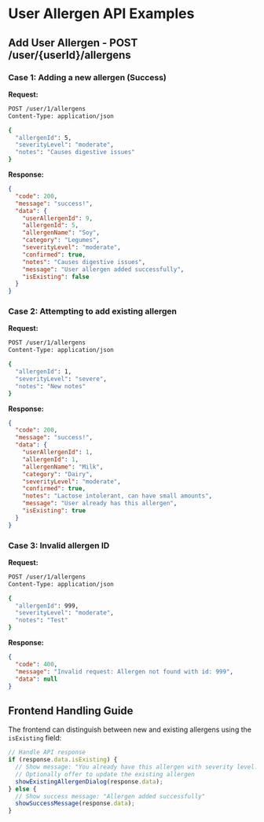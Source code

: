 # User Allergen API Examples

## Add User Allergen - POST /user/{userId}/allergens

### Case 1: Adding a new allergen (Success)

**Request:**
```bash
POST /user/1/allergens
Content-Type: application/json

{
  "allergenId": 5,
  "severityLevel": "moderate",
  "notes": "Causes digestive issues"
}
```

**Response:**
```json
{
  "code": 200,
  "message": "success!",
  "data": {
    "userAllergenId": 9,
    "allergenId": 5,
    "allergenName": "Soy",
    "category": "Legumes",
    "severityLevel": "moderate",
    "confirmed": true,
    "notes": "Causes digestive issues",
    "message": "User allergen added successfully",
    "isExisting": false
  }
}
```

### Case 2: Attempting to add existing allergen

**Request:**
```bash
POST /user/1/allergens
Content-Type: application/json

{
  "allergenId": 1,
  "severityLevel": "severe",
  "notes": "New notes"
}
```

**Response:**
```json
{
  "code": 200,
  "message": "success!",
  "data": {
    "userAllergenId": 1,
    "allergenId": 1,
    "allergenName": "Milk",
    "category": "Dairy",
    "severityLevel": "moderate",
    "confirmed": true,
    "notes": "Lactose intolerant, can have small amounts",
    "message": "User already has this allergen",
    "isExisting": true
  }
}
```

### Case 3: Invalid allergen ID

**Request:**
```bash
POST /user/1/allergens
Content-Type: application/json

{
  "allergenId": 999,
  "severityLevel": "moderate",
  "notes": "Test"
}
```

**Response:**
```json
{
  "code": 400,
  "message": "Invalid request: Allergen not found with id: 999",
  "data": null
}
```

## Frontend Handling Guide

The frontend can distinguish between new and existing allergens using the `isExisting` field:

```javascript
// Handle API response
if (response.data.isExisting) {
  // Show message: "You already have this allergen with severity level: {severityLevel}"
  // Optionally offer to update the existing allergen
  showExistingAllergenDialog(response.data);
} else {
  // Show success message: "Allergen added successfully"
  showSuccessMessage(response.data);
}
``` 